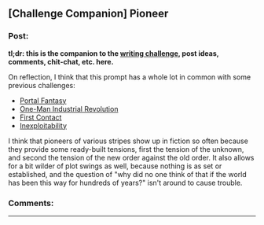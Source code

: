 ## [Challenge Companion] Pioneer

### Post:

**tl;dr: this is the companion to the [writing challenge](https://www.reddit.com/r/rational/comments/7sqylx/biweekly_challenge_pioneer/), post ideas, comments, chit-chat, etc. here.**

On reflection, I think that this prompt has a whole lot in common with some previous challenges:

* [Portal Fantasy](https://www.reddit.com/r/rational/comments/3a7ypf/weekly_challenge_portal_fantasy/)
* [One-Man Industrial Revolution](https://www.reddit.com/r/rational/comments/3b0aqq/weekly_challenge_oneman_industrial_revolution/)
* [First Contact](https://www.reddit.com/r/rational/comments/47g108/biweekly_challenge_first_contact/)
* [Inexploitability](https://www.reddit.com/r/rational/comments/7d7nx2/biweekly_challenge_inexploitability/)

I think that pioneers of various stripes show up in fiction so often because they provide some ready-built tensions, first the tension of the unknown, and second the tension of the new order against the old order. It also allows for a bit wilder of plot swings as well, because nothing is as set or established, and the question of "why did no one think of that if the world has been this way for hundreds of years?" isn't around to cause trouble.

### Comments:

---

